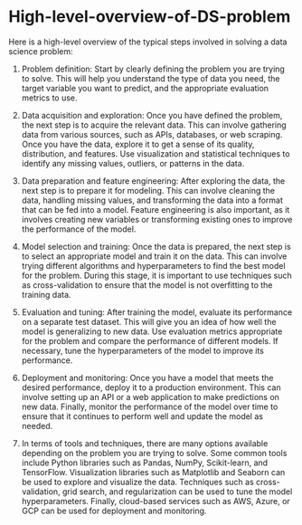 # High-level-overview-of-DS-problem
Here is a high-level overview of the typical steps involved in solving a data science problem:

1) Problem definition: Start by clearly defining the problem you are trying to solve. This will help you understand the type of data you need, the target variable you want to predict, and the appropriate evaluation metrics to use.

2) Data acquisition and exploration: Once you have defined the problem, the next step is to acquire the relevant data. This can involve gathering data from various sources, such as APIs, databases, or web scraping. Once you have the data, explore it to get a sense of its quality, distribution, and features. Use visualization and statistical techniques to identify any missing values, outliers, or patterns in the data.

3) Data preparation and feature engineering: After exploring the data, the next step is to prepare it for modeling. This can involve cleaning the data, handling missing values, and transforming the data into a format that can be fed into a model. Feature engineering is also important, as it involves creating new variables or transforming existing ones to improve the performance of the model.

4) Model selection and training: Once the data is prepared, the next step is to select an appropriate model and train it on the data. This can involve trying different algorithms and hyperparameters to find the best model for the problem. During this stage, it is important to use techniques such as cross-validation to ensure that the model is not overfitting to the training data.

5) Evaluation and tuning: After training the model, evaluate its performance on a separate test dataset. This will give you an idea of how well the model is generalizing to new data. Use evaluation metrics appropriate for the problem and compare the performance of different models. If necessary, tune the hyperparameters of the model to improve its performance.

6) Deployment and monitoring: Once you have a model that meets the desired performance, deploy it to a production environment. This can involve setting up an API or a web application to make predictions on new data. Finally, monitor the performance of the model over time to ensure that it continues to perform well and update the model as needed.

7) In terms of tools and techniques, there are many options available depending on the problem you are trying to solve. Some common tools include Python libraries such as Pandas, NumPy, Scikit-learn, and TensorFlow. Visualization libraries such as Matplotlib and Seaborn can be used to explore and visualize the data. Techniques such as cross-validation, grid search, and regularization can be used to tune the model hyperparameters. Finally, cloud-based services such as AWS, Azure, or GCP can be used for deployment and monitoring.
